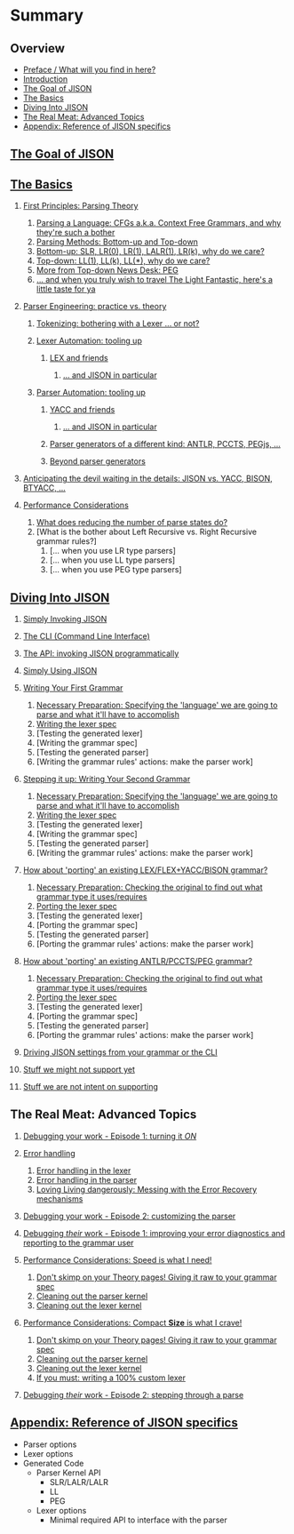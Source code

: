 # Summary

## Overview

* [Preface / What will you find in here?](README.md)
* [Introduction](Introduction.md)
* [The Goal of JISON](#The_Goal)
* [The Basics](#The_Basics)
* [Diving Into JISON](#Diving_Into_JISON)
* [The Real Meat: Advanced Topics](#The_Real_Meat)
* [Appendix: Reference of JISON specifics](#Our_Goodies)




## [The Goal of JISON](1_Goal.md)


## [The Basics](2_Basics.md)

   1. [First Principles: Parsing Theory](#Theory)

      1. [Parsing a Language: CFGs a.k.a. Context Free Grammars, and why they're such a bother](#Methods)
      1. [Parsing Methods: Bottom-up and Top-down](#Methods)
      1. [Bottom-up: SLR, LR(0), LR(1), LALR(1), LR(k), why do we care?](#Methods)
      1. [Top-down: LL(1), LL(k), LL(*), why do we care?](#Methods)
      1. [More from Top-down News Desk: PEG](#PEG)
      1. [... and when you truly wish to travel The Light Fantastic, here's a little taste for ya](#beyond_the_pale)

   1. [Parser Engineering: practice vs. theory](#Engineering)

      1. [Tokenizing: bothering with a Lexer ... or not?](#Lexing)
      1. [Lexer Automation: tooling up](#Lex_Tooling_Up)

         1. [LEX and friends](#lex)

            1. [... and JISON in particular](#lex_jison)

      1. [Parser Automation: tooling up](#Parser_Tooling_Up)

         1. [YACC and friends](#yacc)

            1. [... and JISON in particular](#yacc_jison)

         1. [Parser generators of a different kind: ANTLR, PCCTS, PEGjs, ...](#pccts)
         1. [Beyond parser generators](#burg_et_al)

   1. [Anticipating the devil waiting in the details: JISON vs. YACC, BISON, BTYACC, ...](#comparing_JISON)

   1. [Performance Considerations](#optimizing_grammars)

      1. [What does reducing the number of parse states do?](#optimizing)
      1. [What is the bother about Left Recursive vs. Right Recursive grammar rules?]
         1. [... when you use LR type parsers]
         1. [... when you use LL type parsers]
         1. [... when you use PEG type parsers]


## [Diving Into JISON](3_Diving_Into_JISON.md)

1. [Simply Invoking JISON](#Basic_Invoke)

  1. [The CLI (Command Line Interface)](#CLI)
  1. [The API: invoking JISON programmatically](#JISON_API)

1. [Simply Using JISON](#Basic_Usage)

  1. [Writing Your First Grammar](#first_grammar)
     1. [Necessary Preparation: Specifying the 'language' we are going to parse and what it'll have to accomplish](#first_grammar_specs)
     1. [Writing the lexer spec](#first_grammar_lexer)
     1. [Testing the generated lexer]
     1. [Writing the grammar spec]
     1. [Testing the generated parser]
     1. [Writing the grammar rules' actions: make the parser work]

   1. [Stepping it up: Writing Your Second Grammar](#second_grammar)
      1. [Necessary Preparation: Specifying the 'language' we are going to parse and what it'll have to accomplish](#first_grammar_specs)
      1. [Writing the lexer spec](#first_grammar_lexer)
      1. [Testing the generated lexer]
      1. [Writing the grammar spec]
      1. [Testing the generated parser]
      1. [Writing the grammar rules' actions: make the parser work]

   1. [How about 'porting' an existing LEX/FLEX+YACC/BISON grammar?](#porting_a_grammar)
      1. [Necessary Preparation: Checking the original to find out what grammar type it uses/requires](#first_grammar_specs)
      1. [Porting the lexer spec](#first_grammar_lexer)
      1. [Testing the generated lexer]
      1. [Porting the grammar spec]
      1. [Testing the generated parser]
      1. [Porting the grammar rules' actions: make the parser work]

   1. [How about 'porting' an existing ANTLR/PCCTS/PEG grammar?](#porting_a_grammar)
      1. [Necessary Preparation: Checking the original to find out what grammar type it uses/requires](#first_grammar_specs)
      1. [Porting the lexer spec](#first_grammar_lexer)
      1. [Testing the generated lexer]
      1. [Porting the grammar spec]
      1. [Testing the generated parser]
      1. [Porting the grammar rules' actions: make the parser work]

1. [Driving JISON settings from your grammar or the CLI](#error_handling)
1. [Stuff we might not support yet](#error_handling)
1. [Stuff we are not intent on supporting](#error_handling)




## The Real Meat: Advanced Topics

   1. [Debugging your work - Episode 1: turning it *ON*](#error_handling)

   1. [Error handling](#error_handling)

      1. [Error handling in the lexer](#error_handling)
      1. [Error handling in the parser](#error_handling)
      1. [Loving Living dangerously: Messing with the Error Recovery mechanisms](#error_handling)

   1. [Debugging your work - Episode 2: customizing the parser](#error_handling)

   1. [Debugging *their* work - Episode 1: improving your error diagnostics and reporting to the grammar user](#error_handling)

   1. [Performance Considerations: Speed is what I need!](#speed_is_what_I_need)

      1. [Don't skimp on your Theory pages! Giving it raw to your grammar spec](#cleaning_out)
      1. [Cleaning out the parser kernel](#cleaning_out)
      1. [Cleaning out the lexer kernel](#cleaning_out)

   1. [Performance Considerations: Compact **Size** is what I crave!](#right_I_like_em_tight)

      1. [Don't skimp on your Theory pages! Giving it raw to your grammar spec](#cleaning_out)
      1. [Cleaning out the parser kernel](#cleaning_out)
      1. [Cleaning out the lexer kernel](#cleaning_out)
      1. [If you must: writing a 100% custom lexer](#cleaning_out)


1. [Debugging *their* work - Episode 2: stepping through a parse](#error_handling)




## [Appendix: Reference of JISON specifics](A_JISON_Specifics_Reference.md)

* Parser options
* Lexer options
* Generated Code
  * Parser Kernel API
    * SLR/LALR/LALR
    * LL
    * PEG
  * Lexer options
    * Minimal required API to interface with the parser












